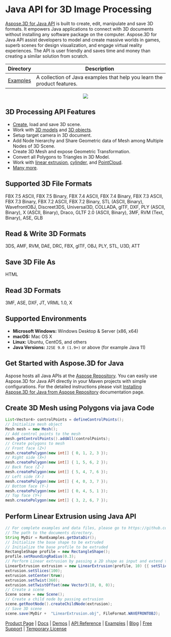 # Java API for 3D Image Processing

[Aspose.3D for Java API](https://products.aspose.com/3d/java) is built to create, edit, manipulate and save 3D formats. It empowers Java applications to connect with 3D documents without installing any software package on the computer. Aspose.3D for Java API assist developers to model and create massive worlds in games, superb scenes for design visualization, and engage virtual reality experiences. The API is user friendly and saves time and money than creating a similar solution from scratch.

Directory | Description
--------- | -----------
[Examples](https://github.com/aspose-3d/Aspose.3D-for-Java/tree/master/src/java/examples) | A collection of Java examples that help you learn the product features.

<p align="center">
  <a title="Download Examples ZIP" href="https://github.com/aspose-3d/Aspose.3D-for-Java/archive/master.zip">
	<img src="https://raw.github.com/AsposeExamples/java-examples-dashboard/master/images/downloadZip-Button-Large.png" />
  </a>
</p>

## 3D Processing API Features

- [Create](https://docs.aspose.com/display/3djava/Create+an+Empty+3D+document), load and save 3D scene.
- Work with [3D models](https://docs.aspose.com/display/3djava/3D+Modeling) and [3D objects](https://docs.aspose.com/display/3djava/3D+Objects).
- Setup target camera in 3D document.
- Add Node hierarchy and Share Geometric data of Mesh among Multiple Nodes of 3D Scene.
- Create 3D Mesh and expose Geometric Transformation.
- Convert all Polygons to Triangles in 3D Model.
- Work with [linear extrusion](https://docs.aspose.com/display/3djava/Working+with+Linear+Extrusion), [cylinder](https://docs.aspose.com/display/3djava/Working+with+Cylinder), and [PointCloud](https://docs.aspose.com/display/3djava/Working+with+PointCloud).
- [Many more](https://docs.aspose.com/display/3djava/Developer+Guide).

## Supported 3D File Formats

FBX 7.5 ASCII, FBX 7.5 Binary, FBX 7.4 ASCII, FBX 7.4 Binary, FBX 7.3 ASCII, FBX 7.3 Binary, FBX 7.2 ASCII, FBX 7.2 Binary, STL (ASCII, Binary), WavefrontOBJ, Discreet3DS, Universal3D, COLLADA, glTF, DXF, PLY (ASCII, Binary), X (ASCII, Binary), Draco, GLTF 2.0 (ASCII, Binary), 3MF, RVM (Text, Binary), ASE, GLB

## Read & Write 3D Formats

3DS, AMF, RVM, DAE, DRC, FBX, gITF, OBJ, PLY, STL, U3D, ATT

## Save 3D File As

HTML

## Read 3D Formats

3MF, ASE, DXF, JT, VRML 1.0, X

## Supported Environments

- **Microsoft Windows:** Windows Desktop & Server (x86, x64)
- **macOS:** Mac OS X
- **Linux:** Ubuntu, CentOS, and others
- **Java Versions:** `J2SE 9.0 (1.9+)` or above (for example Java 11)

## Get Started with Aspose.3D for Java

Aspose hosts all Java APIs at the [Aspose Repository](https://repository.aspose.com/webapp/#/artifacts/browse/tree/General/repo/com/aspose/aspose-3d). You can easily use Aspose.3D for Java API directly in your Maven projects with simple configurations. For the detailed instructions please visit [Installing Aspose.3D for Java from Aspose Repository](https://docs.aspose.com/display/3djava/Installation#Installation-InstallingAspose.3DforJavafromAsposeRepository) documentation page.

## Create 3D Mesh using Polygons via java Code

```java
List<Vector4> controlPoints = defineControlPoints();
// Initialize mesh object
Mesh mesh = new Mesh();
// Add control points to the mesh
mesh.getControlPoints().addAll(controlPoints);
// Create polygons to mesh
// Front face (Z+)
mesh.createPolygon(new int[] { 0, 1, 2, 3 });
// Right side (X+)
mesh.createPolygon(new int[] { 1, 5, 6, 2 });
// Back face (Z-)
mesh.createPolygon(new int[] { 5, 4, 7, 6 });
// Left side (X-)
mesh.createPolygon(new int[] { 4, 0, 3, 7 });
// Bottom face (Y-)
mesh.createPolygon(new int[] { 0, 4, 5, 1 });
// Top face (Y+)
mesh.createPolygon(new int[] { 3, 2, 6, 7 });
```

## Perform Linear Extrusion using Java API

``` java
// For complete examples and data files, please go to https://github.com/aspose-3d/Aspose.3D-for-Java
// The path to the documents directory.
String MyDir = RunExamples.getDataDir();
// Initialize the base shape to be extruded
// Initialize the base profile to be extruded
RectangleShape profile = new RectangleShape();
profile.setRoundingRadius(0.3);
// Perform Linear extrusion by passing a 2D shape as input and extend the shape in the 3rd dimension
LinearExtrusion extrusion = new LinearExtrusion(profile, 10) {{ setSlices(100); setCenter(true); setTwist(360); setTwistOffset(new Vector3(10, 0, 0));}};
extrusion.setSlices(100);
extrusion.setCenter(true);
extrusion.setTwist(360);
extrusion.setTwistOffset(new Vector3(10, 0, 0));
// Create a scene
Scene scene = new Scene();
// Create a child node by passing extrusion
scene.getRootNode().createChildNode(extrusion);
// Save 3D scene
scene.save(MyDir +  "LinearExtrusion.obj", FileFormat.WAVEFRONTOBJ);
```

[Product Page](https://products.aspose.com/3d/java) | [Docs](https://docs.aspose.com/display/3djava/Home) | [Demos](https://products.aspose.app/3d/family) | [API Reference](https://apireference.aspose.com/java/3d) | [Examples](https://github.com/aspose-3d/Aspose.3D-for-Java) | [Blog](https://blog.aspose.com/category/3d/) | [Free Support](https://forum.aspose.com/c/3d) | [Temporary License](https://purchase.aspose.com/temporary-license)
